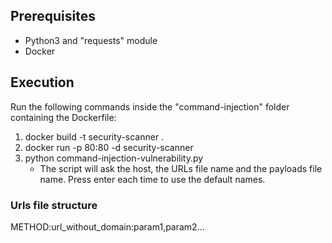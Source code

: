 ## Prerequisites
- Python3 and "requests" module
- Docker
## Execution
Run the following commands inside the "command-injection" folder containing the Dockerfile:
1. docker build -t security-scanner . 
2. docker run -p 80:80 -d security-scanner
3. python command-injection-vulnerability.py
   - The script will ask the host, the URLs file name and the payloads file name. Press enter each time to use the default names.
### Urls file structure
METHOD:url_without_domain:param1,param2...